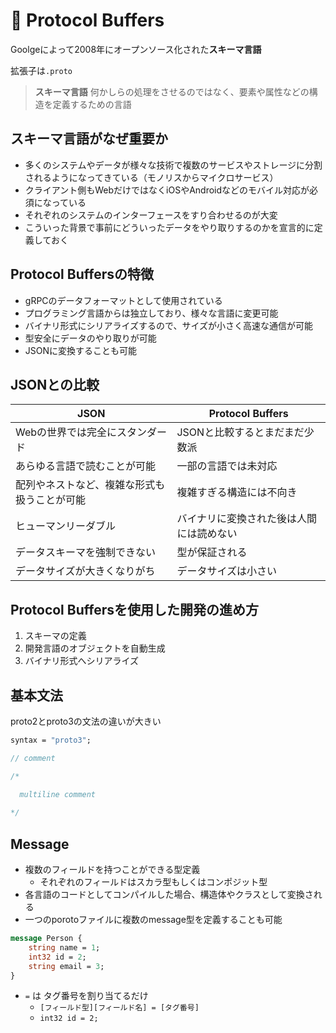 # 🥽 Protocol Buffers

Goolgeによって2008年にオープンソース化された**スキーマ言語**

拡張子は`.proto`

> **スキーマ言語**
何かしらの処理をさせるのではなく、要素や属性などの構造を定義するための言語
>

## スキーマ言語がなぜ重要か

- 多くのシステムやデータが様々な技術で複数のサービスやストレージに分割されるようになってきている（モノリスからマイクロサービス）
- クライアント側もWebだけではなくiOSやAndroidなどのモバイル対応が必須になっている
- それぞれのシステムのインターフェースをすり合わせるのが大変
- こういった背景で事前にどういったデータをやり取りするのかを宣言的に定義しておく

## Protocol Buffersの特徴

- gRPCのデータフォーマットとして使用されている
- プログラミング言語からは独立しており、様々な言語に変更可能
- バイナリ形式にシリアライズするので、サイズが小さく高速な通信が可能
- 型安全にデータのやり取りが可能
- JSONに変換することも可能

## JSONとの比較

| **JSON** | **Protocol Buffers** |
| --- | --- |
| Webの世界では完全にスタンダード | JSONと比較するとまだまだ少数派 |
| あらゆる言語で読むことが可能 | 一部の言語では未対応 |
| 配列やネストなど、複雑な形式も扱うことが可能 | 複雑すぎる構造には不向き |
| ヒューマンリーダブル | バイナリに変換された後は人間には読めない |
| データスキーマを強制できない | 型が保証される |
| データサイズが大きくなりがち | データサイズは小さい |

## Protocol Buffersを使用した開発の進め方

1. スキーマの定義
2. 開発言語のオブジェクトを自動生成
3. バイナリ形式へシリアライズ

## 基本文法

proto2とproto3の文法の違いが大きい

```protobuf
syntax = "proto3";

// comment

/*

  multiline comment 
  
*/
```
## Message

- 複数のフィールドを持つことができる型定義
    - それぞれのフィールドはスカラ型もしくはコンポジット型
- 各言語のコードとしてコンパイルした場合、構造体やクラスとして変換される
- 一つのporotoファイルに複数のmessage型を定義することも可能

```protobuf
message Person {
	string name = 1;
	int32 id = 2;
	string email = 3;
}
```

- `=` は タグ番号を割り当てるだけ
    - `[フィールド型][フィールド名] = [タグ番号]`
    - `int32 id = 2;`